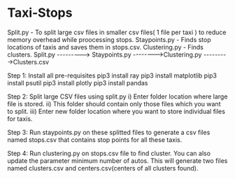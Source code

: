 # Taxi-Stops
Split.py - To split large csv files in smaller csv files( 1 file per taxi ) to reduce memory overhead while proocessing stops.
Staypoints.py - Finds stop locations of taxis and saves them in stops.csv. 
Clustering.py - Finds clusters.
Split.py ---------> Staypoints.py -------->Clustering.py --------->Clusters.csv

Step 1: Install all pre-requisites
pip3 install ray
pip3 install matplotlib
pip3 install psutil
pip3 install plotly
pip3 install pandas

Step 2: Split large CSV files using split.py 
	i) Enter folder location where large file is stored.
	ii) This folder should contain only those files which you want to split.
	iii) Enter new folder location where you want to store individual files for taxis.

Step 3: Run staypoints.py on these splitted files to generate a csv files named stops.csv that contains stop points for all these taxis.

Step 4: Run clustering.py on stops.csv file to find cluster. You can also update the parameter minimum number of autos.
This will generate two files named clusters.csv and centers.csv(centers of all clusters found).
